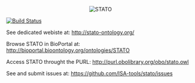 <p align="center">
<img src="https://raw2.github.com/ISA-tools/stato/dev/images/stato-logo-1.png" align="center" alt="STATO"/>
</p>

[![Build Status](https://travis-ci.org/ISA-tools/stato.svg)](https://travis-ci.org/ISA-tools/stato)

See dedicated webiste at: http://stato-ontology.org/

Browse STATO in BioPortal at: http://bioportal.bioontology.org/ontologies/STATO

Access STATO throught the PURL: http://purl.obolibrary.org/obo/stato.owl

See and submit issues at: https://github.com/ISA-tools/stato/issues


